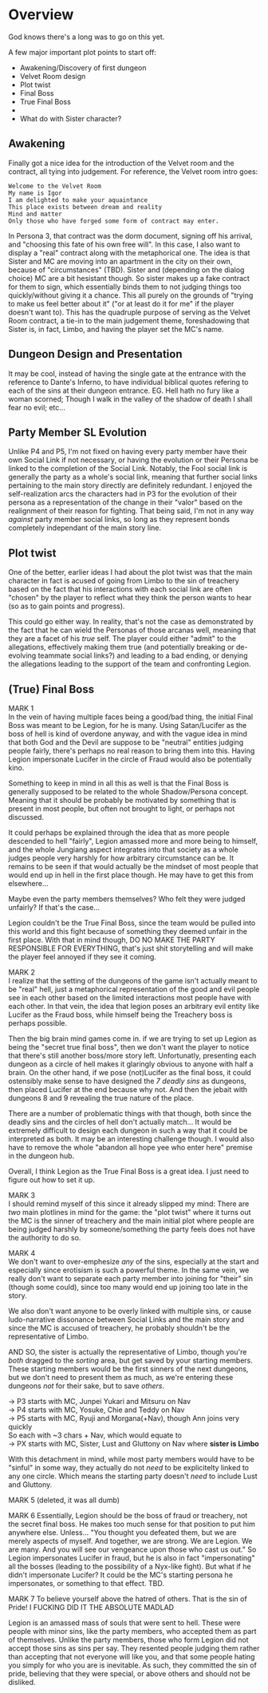 # Overview
God knows there's a long was to go on this yet.

A few major important plot points to start off:
- Awakening/Discovery of first dungeon
- Velvet Room design
- Plot twist
- Final Boss
- True Final Boss
- 
- What do with Sister character?


## Awakening
Finally got a nice idea for the introduction of the Velvet room and the contract, all tying into judgement. For reference, the Velvet room intro goes:
```
Welcome to the Velvet Room
My name is Igor
I am delighted to make your aquaintance
This place exists between dream and reality
Mind and matter
Only those who have forged some form of contract may enter.
```
In Persona 3, that contract was the dorm document, signing off his arrival, and "choosing this fate of his own free will". In this case, I also want to display a "real" contract along with the metaphorical one. The idea is that Sister and MC are moving into an apartment in the city on their own, because of "circumstances" (TBD). Sister and (depending on the dialog choice) MC are a bit hesistant though. So sister makes up a fake contract for them to sign, which essentially binds them to not judging things too quickly/without giving it a chance. This all purely on the grounds of "trying to make us feel better about it" ("or at least do it for me" if the player doesn't want to). This has the quadruple purpose of serving as the Velvet Room contract, a tie-in to the main judgement theme, foreshadowing that Sister is, in fact, Limbo, and having the player set the MC's name.



## Dungeon Design and Presentation
It may be cool, instead of having the single gate at the entrance with the reference to Dante's Inferno, to have individual biblical quotes refering to each of the sins at their dungeon entrance. EG. Hell hath no fury like a woman scorned; Though I walk in the valley of the shadow of death I shall fear no evil; etc...

## Party Member SL Evolution
Unlike P4 and P5, I'm not fixed on having every party member have their own Social Link if not necessary, or having the evolution or their Persona be linked to the completion of the Social Link. Notably, the Fool social link is generally the party as a whole's social link, meaning that further social links pertaining to the main story directly are definitely redundant. I enjoyed the self-realization arcs the characters had in P3 for the evolution of their persona as a representation of the change in their "valor" based on the realignment of their reason for fighting. That being said, I'm not in any way *against* party member social links, so long as they represent bonds completely independant of the main story line.


## Plot twist
One of the better, earlier ideas I had about the plot twist was that the main character in fact is acused of going from Limbo to the sin of treachery based on the fact that his interactions with each social link are often "chosen" by the player to reflect what they think the person wants to hear (so as to gain points and progress).

This could go either way. In reality, that's not the case as demonstrated by the fact that he can wield the Personas of those arcanas well, meaning that they are a facet of his _true_ self. The player could either "admit" to the allegations, effectively making them true (and potentially breaking or de-evolving teammate social links?) and leading to a bad ending, or denying the allegations leading to the support of the team and confronting Legion.


## (True) Final Boss
MARK 1  
In the vein of having multiple faces being a good/bad thing, the initial Final Boss was meant to be Legion, for he is many. Using Satan/Lucifer as the boss of hell is kind of overdone anyway, and with the vague idea in mind that both God and the Devil are suppose to be "neutral" entities judging people fairly, there's perhaps no real reason to bring them into this.
Having Legion impersonate Lucifer in the circle of Fraud would also be potentially kino.

Something to keep in mind in all this as well is that the Final Boss is generally supposed to be related to the whole Shadow/Persona concept. Meaning that it should be probably be motivated by something that is present in most people, but often not brought to light, or perhaps not discussed.

It could perhaps be explained through the idea that as more people descended to hell "fairly", Legion amassed more and more being to himself, and the whole Jungiang aspect integrates into that society as a whole judges people very harshly for how arbitrary circumstance can be. It remains to be seen if that would actually be the mindset of most people that would end up in hell in the first place though. He may have to get this from elsewhere...

Maybe even the party members themselves? Who felt they were judged unfairly? If that's the case...

Legion couldn't be the True Final Boss, since the team would be pulled into this world and this fight because of something they deemed unfair in the first place. With that in mind though, DO NO MAKE THE PARTY RESPONSIBLE FOR EVERYTHING, that's just shit storytelling and will make the player feel annoyed if they see it coming.


MARK 2  
I realize that the setting of the dungeons of the game isn't actually meant to be "real" hell, just a metaphorical representation of the good and evil people see in each other based on the limited interactions most people have with each other. In that vein, the idea that legion poses an arbitrary evil entity like Lucifer as the Fraud boss, while himself being the Treachery boss is perhaps possible.

Then the big brain mind games come in. if we are trying to set up Legion as being the "secret true final boss", then we don't want the player to notice that there's still another boss/more story left. Unfortunatly, presenting each dungeon as a circle of hell makes it glaringly obvious to anyone with half a brain. On the other hand, if we pose (not)Lucifer as the final boss, it could ostensibly make sense to have designed the *7 deadly sins* as dungeons, then placed Lucifer at the end because why not. And then the jebait with dungeons 8 and 9 revealing the true nature of the place.

There are a number of problematic things with that though, both since the deadly sins and the circles of hell don't actually match... It would be extremely difficult to design each dungeon in such a way that it could be interpreted as both. It may be an interesting challenge though. I would also have to remove the whole "abandon all hope yee who enter here" premise in the dungeon hub.

Overall, I think Legion as the True Final Boss is a great idea. I just need to figure out how to set it up.

MARK 3  
I should remind myself of this since it already slipped my mind: There are *two* main plotlines in mind for the game: the "plot twist" where it turns out the MC is the sinner of treachery and the main initial plot where people are being judged harshly by someone/something the party feels does not have the authority to do so.

MARK 4  
We don't want to over-emphesize *any* of the sins, especially at the start and especially since erotisism is such a powerful theme. In the same vein, we really don't want to separate each party member into joining for "their" sin (though some could), since too many would end up joining too late in the story.

We also don't want anyone to be overly linked with multiple sins, or cause ludo-narrative dissonance between Social Links and the main story and since the MC is accused of treachery, he probably shouldn't be the representative of Limbo.

AND SO, the sister is actually the representative of Limbo, though you're *both* dragged to the *sorting* area, but get saved by your starting members. These starting members would be the first sinners of the next dungeons, but we don't need to present them as much, as we're entering these dungeons *not* for their sake, but to save *others*.

-> P3 starts with MC, Junpei Yukari and Mitsuru on Nav  
-> P4 starts with MC, Yosuke, Chie and Teddy on Nav  
-> P5 starts with MC, Ryuji and Morgana(+Nav), though Ann joins very quickly  
So each with ~3 chars + Nav, which would equate to  
-> PX starts with MC, Sister, Lust and Gluttony on Nav where __sister is Limbo__

With this detachment in mind, while most party members would have to be "sinful" in some way, they actually do not *need* to be explicitelty linked to any one circle. Which means the starting party doesn't *need* to include Lust and Gluttony.

MARK 5 (deleted, it was all dumb)

MARK 6
Essentially, Legion should be the boss of fraud or treachery, not the secret final boss. He makes too much sense for that position to put him anywhere else.
Unless...
"You thought you defeated them, but we are merely aspects of myself. And together, we are strong. We are Legion. We are many. And you will see our vengeance upon those who cast us out."
So Legion impersonates Lucifer in fraud, but he is also in fact "impersonating" all the bosses (leading to the possibility of a Nyx-like fight).
But what if he didn't impersonate Lucifer? It could be the MC's starting persona he impersonates, or something to that effect. TBD.

MARK 7
To believe yourself above the hatred of others. That is the sin of Pride!
I FUCKING DID IT THE ABSOLUTE MADLAD

Legion is an amassed mass of souls that were sent to hell. These were people with minor sins, like the party members, who accepted them as part of themselves. Unlike the party members, those who form Legion did not accept those sins as sins per say. They resented people judging them rather than accepting that not everyone will like you, and that some people hating you simply for who you are is inevitable. As such, they committed the sin of pride, believing that they were special, or above others and should not be disliked.
